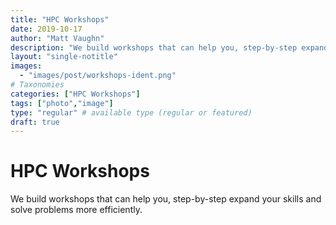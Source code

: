 ```yaml
---
title: "HPC Workshops"
date: 2019-10-17
author: "Matt Vaughn"
description: "We build workshops that can help you, step-by-step expand your skills and solve problems more efficiently."
layout: "single-notitle"
images:
  - "images/post/workshops-ident.png"
# Taxonomies
categories: ["HPC Workshops"]
tags: ["photo","image"]
type: "regular" # available type (regular or featured)
draft: true
---
```


# HPC Workshops

We build workshops that can help you, step-by-step expand your skills and solve problems more efficiently.
